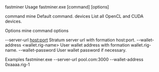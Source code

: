 fastminer
Usage
fastminer.exe [command] [options]

command
mine Default command. devices List all OpenCL and CUDA devices.

Options
mine command options

--server-url <host:port> Stratum server url with formation host:port. --wallet-address <wallet.rig-name> User wallet address with formation wallet.rig-name. --wallet-password <password> User wallet password if necessary.

Examples
fastminer.exe --server-url pool.com:3000 --wallet-address 0xaaaa.rig-1

